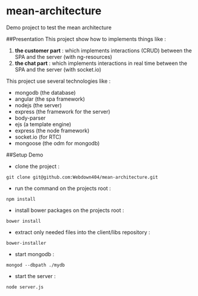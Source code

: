 # mean-architecture
Demo project to test the mean architecture

##Presentation
This project show how to implements things like : 
1. **the customer part** : which implements interactions (CRUD) between the SPA and the server (with ng-resources)
2. **the chat part** : which implements interactions in real time between the SPA and the server (with socket.io)
  
This project use several technologies like :
* mongodb (the database) 
* angular (the spa framework)
* nodejs (the server)
* express (the framework for the server)
* body-parser
* ejs (a template engine)
* express (the node framework)
* socket.io (for RTC)
* mongoose (the odm for mongodb)

##Setup Demo
* clone the project :
```shell
git clone git@github.com:Webdown404/mean-architecture.git
```
* run the command on the projects root :
```shell
npm install
```
* install bower packages on the projects root :
```shell
bower install
```
* extract only needed files into the client/libs repository :
```shell
bower-installer
```

* start mongodb :
```shell
mongod --dbpath ./mydb
```

* start the server :
```shell
node server.js
```